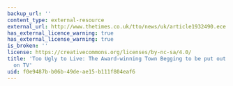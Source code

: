 ```yaml
---
backup_url: ''
content_type: external-resource
external_url: http://www.thetimes.co.uk/tto/news/uk/article1932490.ece
has_external_licence_warning: true
has_external_license_warning: true
is_broken: ''
license: https://creativecommons.org/licenses/by-nc-sa/4.0/
title: 'Too Ugly to Live: The Award-winning Town Begging to be put out of its Misery
  on TV'
uid: f0e9487b-b06b-49de-ae15-b111f804eaf6
---
```

